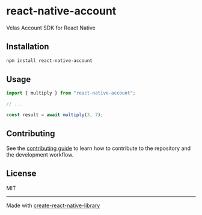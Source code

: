 # react-native-account
Velas Account SDK for React Native
## Installation

```sh
npm install react-native-account
```

## Usage

```js
import { multiply } from "react-native-account";

// ...

const result = await multiply(3, 7);
```

## Contributing

See the [contributing guide](CONTRIBUTING.md) to learn how to contribute to the repository and the development workflow.

## License

MIT

---

Made with [create-react-native-library](https://github.com/callstack/react-native-builder-bob)
